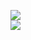 [![](https://img.shields.io/badge/Made%20With-Github%20Spray-lightgrey.svg?style=for-the-badge&logo=github)](https://github.com/Annihil/github-spray#745)  
[![](https://i.imgur.com/2DrTn0Z.gif)](https://github.com/Annihil/github-spray)